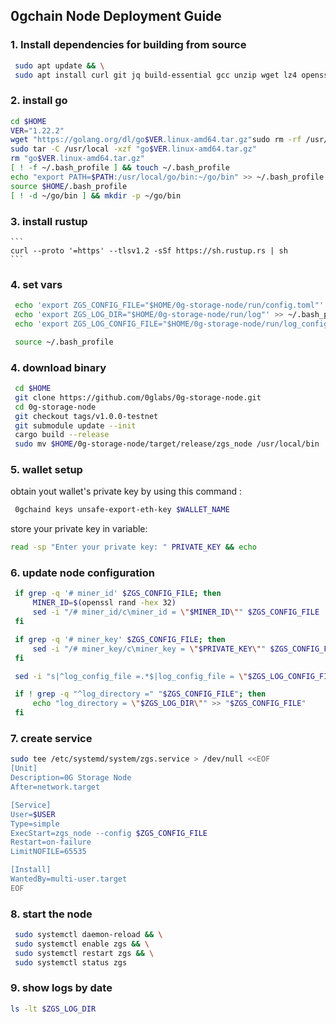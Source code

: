 ## 0gchain Node Deployment Guide

### 1. Install dependencies for building from source
   ```bash
    sudo apt update && \
    sudo apt install curl git jq build-essential gcc unzip wget lz4 openssl -y
   ```

### 2. install go
   ```bash
   cd $HOME
   VER="1.22.2"
   wget "https://golang.org/dl/go$VER.linux-amd64.tar.gz"sudo rm -rf /usr/local/go
   sudo tar -C /usr/local -xzf "go$VER.linux-amd64.tar.gz"
   rm "go$VER.linux-amd64.tar.gz"
   [ ! -f ~/.bash_profile ] && touch ~/.bash_profile
   echo "export PATH=$PATH:/usr/local/go/bin:~/go/bin" >> ~/.bash_profile
   source $HOME/.bash_profile
   [ ! -d ~/go/bin ] && mkdir -p ~/go/bin
   ```

### 3. install rustup
    ```
    curl --proto '=https' --tlsv1.2 -sSf https://sh.rustup.rs | sh
    ```

### 4. set vars
   ```bash
    echo 'export ZGS_CONFIG_FILE="$HOME/0g-storage-node/run/config.toml"' >> ~/.bash_profile
    echo 'export ZGS_LOG_DIR="$HOME/0g-storage-node/run/log"' >> ~/.bash_profile
    echo 'export ZGS_LOG_CONFIG_FILE="$HOME/0g-storage-node/run/log_config"' >> ~/.bash_profile

    source ~/.bash_profile
   ```

### 4. download binary
   ```bash
    cd $HOME
    git clone https://github.com/0glabs/0g-storage-node.git
    cd 0g-storage-node
    git checkout tags/v1.0.0-testnet
    git submodule update --init
    cargo build --release
    sudo mv $HOME/0g-storage-node/target/release/zgs_node /usr/local/bin
   ```

### 5. wallet setup
obtain yout wallet's private key by using this command :

   ```bash
    0gchaind keys unsafe-export-eth-key $WALLET_NAME
   ```

store your private key in variable:

   ```bash
   read -sp "Enter your private key: " PRIVATE_KEY && echo
   ```

### 6. update node configuration
   ```bash
    if grep -q '# miner_id' $ZGS_CONFIG_FILE; then
        MINER_ID=$(openssl rand -hex 32)
        sed -i "/# miner_id/c\miner_id = \"$MINER_ID\"" $ZGS_CONFIG_FILE
    fi

    if grep -q '# miner_key' $ZGS_CONFIG_FILE; then
        sed -i "/# miner_key/c\miner_key = \"$PRIVATE_KEY\"" $ZGS_CONFIG_FILE
    fi

    sed -i "s|^log_config_file =.*$|log_config_file = \"$ZGS_LOG_CONFIG_FILE\"|" $ZGS_CONFIG_FILE

    if ! grep -q "^log_directory =" "$ZGS_CONFIG_FILE"; then
        echo "log_directory = \"$ZGS_LOG_DIR\"" >> "$ZGS_CONFIG_FILE"
    fi
   ```

### 7. create service
   ```bash
   sudo tee /etc/systemd/system/zgs.service > /dev/null <<EOF
[Unit]
Description=0G Storage Node
After=network.target

[Service]
User=$USER
Type=simple
ExecStart=zgs_node --config $ZGS_CONFIG_FILE
Restart=on-failure
LimitNOFILE=65535

[Install]
WantedBy=multi-user.target
EOF
   ```
### 8. start the node
   ```bash
    sudo systemctl daemon-reload && \
    sudo systemctl enable zgs && \
    sudo systemctl restart zgs && \
    sudo systemctl status zgs
   ```

### 9. show logs by date
   ```bash
   ls -lt $ZGS_LOG_DIR
   ```
